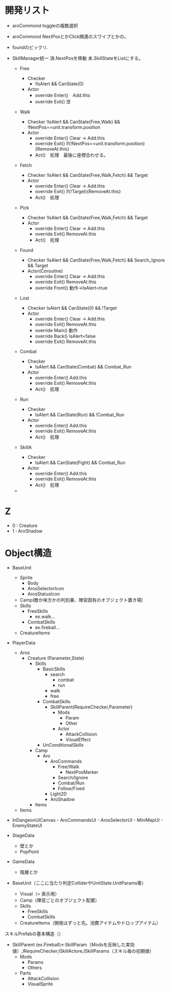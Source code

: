 # 開発リスト
 - aroCommond toggleの複数選択
 - aroCommond NextPosとかClick関連のスワイプとかの。
 - foundのビックリ.

 - SkillManager統一
	 済.NextPosを移動
	 未.SkillStateをListにする。
	
	- Free
		- Checker
			- !IsAlert && CanState(0) 
		- Actor
			- override Enter()　Add.this
			- override Exit() 空

	- Walk
		- Checker
			!IsAlert && CanState(Free,Walk) && !NextPos==unit.transform.position
		- Actor
			- override Enter() Clear → Add.this
			- override Exit() if(!NextPos==unit.transform.position){RemoveAt.this}
			- Act()　処理　最後に座標合わせる。

	- Fetch
		- Checker
			!IsAlert && CanState(Free,Walk,Fetch) && Target
		- Actor
			- override Enter() Clear → Add.this
			- override Exit() if(!Target){RemoveAt.this}
			- Act()　処理

	- Pick
		- Checker
			!IsAlert && CanState(Free,Walk,Fetch) && Target
		- Actor
			- override Enter() Clear → Add.this
			- override Exit() RemoveAt.this
			- Act()　処理　
	
	- Found
		- Checker
			!IsAlert && CanState(Free,Walk,Fetch) && Search_Ignore && Target
		- Actor(Coroutine)
			- override Enter() Clear → Add.this
			- override Exit() RemoveAt.this
			- override Front() 動作→IsAlert=true
	
	- Lost
		- Checker
			IsAlert && CanState(0) && !Target
		- Actor
			- override Enter() Clear → Add.this
			- override Exit() RemoveAt.this
			- override Main() 動作
			- override Back() IsAlert=false
			- override Exit() RemoveAt.this

	- Combat
		- Checker
			- IsAlert && CanState(Combat) && Combat_Run
		- Actor
			- override Enter() Add.this
			- override Exit() RemoveAt.this
			- Act()　処理

	- Run
		- Checker
			- IsAlert && CanState(Run) && !Combat_Run
		- Actor
			- override Enter() Add.this
			- override Exit() RemoveAt.this
			- Act()　処理

	- SkillA
		- Checker
			- IsAlert && CanState(Fight) && Combat_Run
		- Actor
			- override Enter() Add.this
			- override Exit() RemoveAt.this
			- Act()　処理
	- 
# Z
 - 0 : Creature
 - 1 : AroShadow




# Object構造

- BaseUnit
	- Sprite
		- Body
		- ArosSelectorIcon
		- ArosStatusIcon
	- Camp(敵か味方かの判別兼、陣営固有のオブジェクト置き場)
	- Skills
		- FreeSkills
			- ex.walk...
		- CombatSkills
			- ex.fireball...
	- CreatureItems


- PlayerData
	- Aros
		- Creature (Parameter,State)
			- Skills
				- BasicSkills
					- search
						- combat
						- run
					- walk
					- free
				- CombatSkills
					- SkillParent(RequireChecker,Parameter)
						- Mods
							- Param
							- Other
						- Actor
							- AttackCollision
							- VisualEffect
				- UnConditionalSkills
			- Camp
				- Aro
					- AroCommands
						- Free/Walk
							- NextPosMarker
						- Search/Ignore
						- Combat/Run
						- Follow/Fixed
					- Light2D
					- AroShadow
			- Items
	- Items
- InDangeonUICanvas
		- AroCommandsUI
		- ArosSelectorUI
		- MiniMapUI
		- EnemyStateUI
- StageData
	- 壁とか
	- PopPoint
- GameData
	- 階層とか

	
- BaseUnit（ここに当たり判定ColliderやUnitState.UnitParams等）
    - Visual（= 表示用）
    - Camp（陣営ごとのオブジェクト配置）
    - Skills
        - FreeSkills
        - CombatSkills
    - CreatureItems（開発はずっと先。消費アイテムやドロップアイテム）

スキルPrefabの基本構造（）
- SkillParent (ex.Fireball)←SkillParam（Modsを反映した実効値）,IRequireChecker,ISkillActore,ISkillParams（スキル毎の初期値）
	- Mods
		- Params
		- Others
	- Parts
		- AttackCollision
		- VisualSprite
